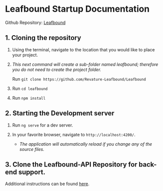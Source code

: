 # Leafbound Startup Documentation

Github Repository: [Leafbound](https://github.com/Revature-Leafbound/Leafbound)

## 1. Cloning the repository

1. Using the terminal, navigate to the location that you would like to place your project.

2. _This next command will create a sub-folder named leafbound; therefore you do not need to create the project folder._

   Run `git clone https://github.com/Revature-Leafbound/Leafbound`

3. Run `cd leafbound`

4. Run `npm install`

## 2. Starting the Development server

1. Run `ng serve` for a dev server.

2. In your favorite browser, navigate to `http://localhost:4200/`.

   - _The application will automatically reload if you change any of the source files._

## 3. Clone the Leafbound-API Repository for back-end support.

Additional instructions can be found [here](https://github.com/Revature-Leafbound/Leafbound-API/blob/dev/STARTUP.md).
